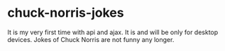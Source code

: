 # chuck-norris-jokes
It is my very first time with api and ajax. 
It is and will be only for desktop devices. Jokes of Chuck Norris are not funny any longer. 
